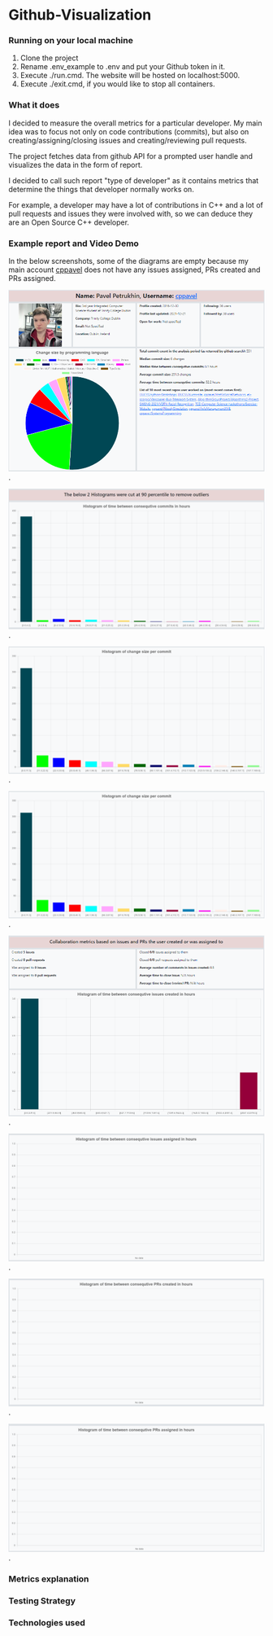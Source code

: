 # Github-Visualization

### Running on your local machine

1. Clone the project
2. Rename .env_example to .env and put your Github token in it. 
3. Execute ./run.cmd. The website will be hosted on localhost:5000. 
4. Execute ./exit.cmd, if you would like to stop all containers.

### What it does

I decided to measure the overall metrics for a particular developer. My main idea was to focus not only on code contributions (commits), but also on creating/assigning/closing issues and creating/reviewing pull requests.

The project fetches data from github API for a prompted user handle and visualizes the data in the form of report.

I decided to call such report "type of developer" as it contains metrics that determine the things that developer normally works on.

For example, a developer may have a lot of contributions in C++ and a lot of pull requests and issues they were involved with, so we can deduce they are an Open Source C++ developer.

### Example report and Video Demo

In the below screenshots, some of the diagrams are empty because my main account [cppavel](https://github.com/cppavel) does not have any issues assigned, PRs created and PRs assigned.

![Example top section of the report - data based on commits](https://github.com/cppavel-sweng/Github-Visualization/blob/main/images/example_top_section.png).

![Example diagram: "Histogram of time between consequtive commits"](https://github.com/cppavel-sweng/Github-Visualization/blob/main/images/example_diagram_one.png).

![Example diagram: "Histogram of change size per commit"](https://github.com/cppavel-sweng/Github-Visualization/blob/main/images/example_diagram_two.png).

![Example diagram: "Histogram of change size per commit"](https://github.com/cppavel-sweng/Github-Visualization/blob/main/images/example_diagram_two.png).

![Example bottom section of the report - data based on collaboration and Histogram of time between consequtive issues created in hours](https://github.com/cppavel-sweng/Github-Visualization/blob/main/images/example_bottom_section.png).

![Example diagram: "Histogram of time between consequtive issues assigned in hours"](https://github.com/cppavel-sweng/Github-Visualization/blob/main/images/example_diagram_three.png).

![Example diagram: "Histogram of time between consequtive PRs created in hours](https://github.com/cppavel-sweng/Github-Visualization/blob/main/images/example_diagram_four.png).

![Example diagram: "Histogram of time between consequtive PRs assigned in hours](https://github.com/cppavel-sweng/Github-Visualization/blob/main/images/example_diagram_five.png). 

### Metrics explanation 

### Testing Strategy

### Technologies used
